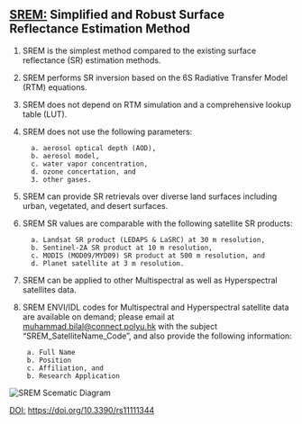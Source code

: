 ## [SREM:](#srem) Simplified and Robust Surface Reflectance Estimation Method


1.	SREM is the simplest method compared to the existing surface reflectance (SR) estimation methods. 
2.	SREM performs SR inversion based on the 6S Radiative Transfer Model (RTM) equations.
3.	SREM does not depend on RTM simulation and a comprehensive lookup table (LUT).
4.	SREM does not use the following parameters:

          a. aerosol optical depth (AOD),
          b. aerosol model,
          c. water vapor concentration,
          d. ozone concertation, and
          3. other gases.
          
5.	SREM can provide SR retrievals over diverse land surfaces including urban, vegetated, and desert surfaces.
6.	SREM SR values are comparable with the following satellite SR products:

          a. Landsat SR product (LEDAPS & LaSRC) at 30 m resolution, 
          b. Sentinel-2A SR product at 10 m resolution, 
          c. MODIS (MOD09/MYD09) SR product at 500 m resolution, and 
          d. Planet satellite at 3 m resolution. 
        
7.	SREM can be applied to other Multispectral as well as Hyperspectral satellites data. 

8.   SREM ENVI/IDL codes for Multispectral and Hyperspectral satellite data are available on demand; please email at    muhammad.bilal@connect.polyu.hk with the subject “SREM_SatelliteName_Code”, and also provide the following information:

          a. Full Name
          b. Position
          c. Affiliation, and 
          b. Research Application

![SREM Scematic Diagram](https://github.com/rsbilal/SREM/blob/master/SREM_Schematic_Diagram.jpgs=50)


[DOI:](#doi) https://doi.org/10.3390/rs11111344




